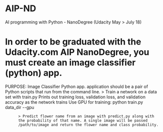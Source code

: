 # AIP-ND
AI programming with Python - NanoDegree (Udacity May > July 18)
# In order to be graduated with the Udacity.com AIP NanoDegree, you must create an image classifier (python) app.

PURPOSE: Image Classifier Python app. application should be a pair of
          Python scripts that run from the command line.
          > Train a network on a data set with train.py
          Prints out training loss, validation loss, and validation
          accuracy as the network trains
          Use GPU for training: python train.py data_dir --gpu

          > Predict flower name from an image with predict.py along with
          the probability of that name. A single image will be passed
          /path/to/image and return the flower name and class probability.

